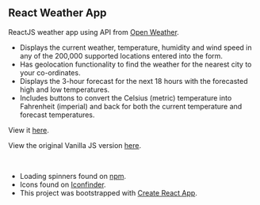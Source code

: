 <h2>React Weather App</h2>

<p>ReactJS weather app using API from <a href="https://openweathermap.org/api">Open Weather</a>.</p>

<ul>
<li>Displays the current weather, temperature, humidity and wind speed in any of the 200,000 supported locations entered into the form.</li>
<li>Has geolocation functionality to find the weather for the nearest city to your co-ordinates.</li>
<li>Displays the 3-hour forecast for the next 18 hours with the forecasted high and low temperatures.</li>
<li>Includes buttons to convert the Celsius (metric) temperature into Fahrenheit (imperial) and back for both the current temperature and forecast temperatures.</li>
</ul>

<p>View it <a href="https://km-react-weather.netlify.app/">here</a>.</p>
<p>View the original Vanilla JS version <a href="https://github.com/kayleighmonaghan/Vanilla-Weather-App">here</a>.</p>
<br />
<ul>
<li>Loading spinners found on <a href="https://www.npmjs.com/package/react-loader-spinner">npm</a>.</li>
<li>Icons found on <a href="https://www.iconfinder.com/iconsets/weather-color-2">Iconfinder</a>.</li>
<li>This project was bootstrapped with <a href="https://github.com/facebook/create-react-app">Create React App</a>.</li>
<ul>
